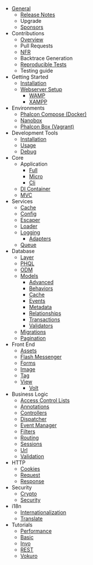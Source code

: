- [General](/en/[[version]]/introduction)
    - [Release Notes](/en/[[version]]/release-notes)
    - Upgrade
    - [Sponsors](/en/[[version]]/sponsors)
- Contributions
    - [Overview](/en/[[version]]/contributions)
    - Pull Requests
    - [NFR](/en/[[version]]/new-feature-request)
    - Backtrace Generation
    - [Reproducible Tests](/en/[[version]]/reproducible-tests)
    - Testing guide
- Getting Started
    - [Installation](/en/[[version]]/installation)
    - [Webserver Setup](/en/[[version]]/webserver-setup)
        - [WAMP](/en/[[version]]/webserver-wamp)
        - [XAMPP](/en/[[version]]/webserver-xampp)
- Environments
    - [Phalcon Compose (Docker)](/en/[[version]]/environments-docker)
    - [Nanobox](/en/[[version]]/environments-nanobox)
    - [Phalcon Box (Vagrant)](/en/[[version]]/environments-vagrant)
- Development Tools
    - [Installation](/en/[[version]]/devtools-installation)
    - [Usage](/en/[[version]]/devtools-usage)
    - [Debug](/en/[[version]]/debug)
- Core
    - Application
        - [Full](/en/[[version]]/application)
        - [Micro](/en/[[version]]/application-micro)
        - [Cli](/en/[[version]]/application-cli)
    - [DI Container](/en/[[version]]/di)
    - [MVC](/en/[[version]]/mvc)
- Services
    - [Cache](/en/[[version]]/cache)
    - [Config](/en/[[version]]/config)
    - [Escaper](/en/[[version]]/escaper)
    - [Loader](/en/[[version]]/loader)
    - [Logging](/en/[[version]]/logging)
        - [Adapters](/en/[[version]]/logging#usage)
    - [Queue](/en/[[version]]/queue)
- Database
    - [Layer](/en/[[version]]/db-layer)
    - [PHQL](/en/[[version]]/db-phql)
    - [ODM](/en/[[version]]/db-odm)
    - [Models](/en/[[version]]/db-models)
        - [Advanced](/en/[[version]]/db-models-advanced)
        - [Behaviors](/en/[[version]]/db-models-behaviors)
        - [Cache](/en/[[version]]/db-models-cache)
        - [Events](/en/[[version]]/db-models-events)
        - [Metadata](/en/[[version]]/db-models-metadata)
        - [Relationships](/en/[[version]]/db-models-relationships)
        - [Transactions](/en/[[version]]/db-models-transactions)
        - [Validators](/en/[[version]]/db-models-validators)
    - [Migrations](/en/[[version]]/db-migrations)
    - [Pagination](/en/[[version]]/db-pagination)
- Front End
    - [Assets](/en/[[version]]/assets)
    - [Flash Messenger](/en/[[version]]/flash)
    - [Forms](/en/[[version]]/forms)
    - [Image](/en/[[version]]/image)
    - [Tag](/en/[[version]]/tag)
    - [View](/en/[[version]]/views)
        - [Volt](/en/[[version]]/volt)
- Business Logic
    - [Access Control Lists](/en/[[version]]/acl)
    - [Annotations](/en/[[version]]/annotations)
    - [Controllers](/en/[[version]]/controllers)
    - [Dispatcher](/en/[[version]]/dispatcher)
    - [Event Manager](/en/[[version]]/events)
    - [Filters](/en/[[version]]/filter)
    - [Routing](/en/[[version]]/routing)
    - [Sessions](/en/[[version]]/session)
    - [Url](/en/[[version]]/url)
    - [Validation](/en/[[version]]/validation)
- HTTP
    - [Cookies](/en/[[version]]/cookies)
    - [Request](/en/[[version]]/request)
    - [Response](/en/[[version]]/response)
- Security
    - [Crypto](/en/[[version]]/crypt)
    - [Security](/en/[[version]]/security)
- i18n
    - [Internationalization](/en/[[version]]/i18n)
    - [Translate](/en/[[version]]/translate)
- Tutorials
    - [Performance](/en/[[version]]/performance)
    - [Basic](/en/[[version]]/tutorial-base)
    - [Invo](/en/[[version]]/tutorial-invo)
    - [REST](/en/[[version]]/tutorial-rest)
    - [Vokuro](/en/[[version]]/tutorial-vokuro)
    